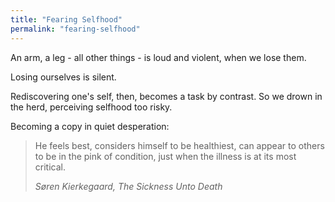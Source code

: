 ```yaml
---
title: "Fearing Selfhood"
permalink: "fearing-selfhood"
---
```


An arm, a leg - all other things - is loud and violent, when we lose them.

Losing ourselves is silent.

Rediscovering one's self, then, becomes a task by contrast. So we drown in the herd, perceiving selfhood too risky.

Becoming a copy in quiet desperation:

> He feels best, considers himself to be healthiest, can appear to others to be in the pink of condition, just when the illness is at its most critical.
> 
> <cite>Søren Kierkegaard, *The Sickness Unto Death*</cite>
